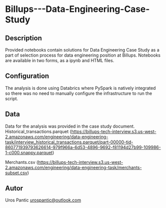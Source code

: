 # Billups---Data-Engineering-Case-Study

## Description
Provided notebooks contain solutions for Data Engineering Case Study as a part of selection process for data engineering position at Billups. Notebooks are available in two forms, as a ipynb and HTML files.

## Configuration
The analysis is done using Databrics where PySpark is natively integrated so there was no need to manually configure the infrastructure to run the script.

## Data
Data for the analysis was provided in the case study document.
Historical_transactions.parquet (https://billups-tech-interview.s3.us-west-2.amazonaws.com/engineering/data-engineering-task/interview_historical_transactions.parquet/part-00000-tid-860771939793626614-979f966a-6d53-4896-9692-f81194d27b99-109986-1-c000.snappy.parquet)

Merchants.csv (https://billups-tech-interview.s3.us-west-2.amazonaws.com/engineering/data-engineering-task/merchants-subset.csv)

## Autor
Uros Pantic
urospantic@outlook.com
